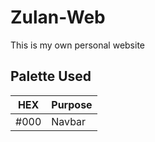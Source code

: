 # Zulan-Web
This is my own personal website

## Palette Used

| HEX  | Purpose | 
| ---- | ------ |
| #000 | Navbar |
